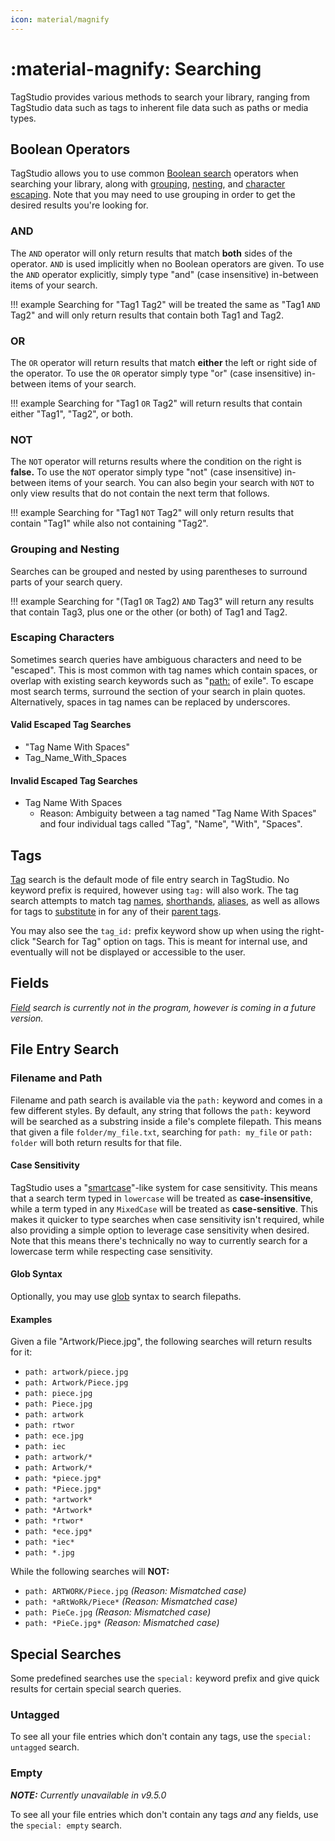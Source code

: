 ```yaml
---
icon: material/magnify
---
```


# :material-magnify: Searching

TagStudio provides various methods to search your library, ranging from TagStudio data such as tags to inherent file data such as paths or media types.

## Boolean Operators

TagStudio allows you to use common [Boolean search](https://en.wikipedia.org/wiki/Full-text_search#Boolean_queries) operators when searching your library, along with [grouping](#grouping-and-nesting), [nesting](#grouping-and-nesting), and [character escaping](#escaping-characters). Note that you may need to use grouping in order to get the desired results you're looking for.

### AND

The `AND` operator will only return results that match **both** sides of the operator. `AND` is used implicitly when no Boolean operators are given. To use the `AND` operator explicitly, simply type "and" (case insensitive) in-between items of your search.

<!-- prettier-ignore -->
!!! example
    Searching for "Tag1 Tag2" will be treated the same as "Tag1 `AND` Tag2" and will only return results that contain both Tag1 and Tag2.

### OR

The `OR` operator will return results that match **either** the left or right side of the operator. To use the `OR` operator simply type "or" (case insensitive) in-between items of your search.

<!-- prettier-ignore -->
!!! example
    Searching for "Tag1 `OR` Tag2" will return results that contain either "Tag1", "Tag2", or both.

### NOT

The `NOT` operator will returns results where the condition on the right is **false.** To use the `NOT` operator simply type "not" (case insensitive) in-between items of your search. You can also begin your search with `NOT` to only view results that do not contain the next term that follows.

<!-- prettier-ignore -->
!!! example
    Searching for "Tag1 `NOT` Tag2" will only return results that contain "Tag1" while also not containing "Tag2".

### Grouping and Nesting

Searches can be grouped and nested by using parentheses to surround parts of your search query.

<!-- prettier-ignore -->
!!! example
    Searching for "(Tag1 `OR` Tag2) `AND` Tag3" will return any results that contain Tag3, plus one or the other (or both) of Tag1 and Tag2.

### Escaping Characters

Sometimes search queries have ambiguous characters and need to be "escaped". This is most common with tag names which contain spaces, or overlap with existing search keywords such as "[path:](#filename-and-path) of exile". To escape most search terms, surround the section of your search in plain quotes. Alternatively, spaces in tag names can be replaced by underscores.

#### Valid Escaped Tag Searches

-   "Tag Name With Spaces"
-   Tag_Name_With_Spaces

#### Invalid Escaped Tag Searches

-   Tag Name With Spaces
    -   Reason: Ambiguity between a tag named "Tag Name With Spaces" and four individual tags called "Tag", "Name", "With", "Spaces".

## Tags

[Tag](#tags) search is the default mode of file entry search in TagStudio. No keyword prefix is required, however using `tag:` will also work. The tag search attempts to match tag [names](tags.md#name), [shorthands](tags.md#shorthand), [aliases](tags.md#aliases), as well as allows for tags to [substitute](tags.md#intuition-via-substitution) in for any of their [parent tags](tags.md#parent-tags).

You may also see the `tag_id:` prefix keyword show up when using the right-click "Search for Tag" option on tags. This is meant for internal use, and eventually will not be displayed or accessible to the user.

## Fields

_[Field](fields.md) search is currently not in the program, however is coming in a future version._

## File Entry Search

### Filename and Path

Filename and path search is available via the `path:` keyword and comes in a few different styles. By default, any string that follows the `path:` keyword will be searched as a substring inside a file's complete filepath. This means that given a file `folder/my_file.txt`, searching for `path: my_file` or `path: folder` will both return results for that file.

#### Case Sensitivity

TagStudio uses a "[smartcase](https://neovim.io/doc/user/options.html#'smartcase')"-like system for case sensitivity. This means that a search term typed in `lowercase` will be treated as **case-insensitive**, while a term typed in any `MixedCase` will be treated as **case-sensitive**. This makes it quicker to type searches when case sensitivity isn't required, while also providing a simple option to leverage case sensitivity when desired. Note that this means there's technically no way to currently search for a lowercase term while respecting case sensitivity.

#### Glob Syntax

Optionally, you may use [glob](<https://en.wikipedia.org/wiki/Glob_(programming)>) syntax to search filepaths.

#### Examples

Given a file "Artwork/Piece.jpg", the following searches will return results for it:

-   `path: artwork/piece.jpg`
-   `path: Artwork/Piece.jpg`
-   `path: piece.jpg`
-   `path: Piece.jpg`
-   `path: artwork`
-   `path: rtwor`
-   `path: ece.jpg`
-   `path: iec`
-   `path: artwork/*`
-   `path: Artwork/*`
-   `path: *piece.jpg*`
-   `path: *Piece.jpg*`
-   `path: *artwork*`
-   `path: *Artwork*`
-   `path: *rtwor*`
-   `path: *ece.jpg*`
-   `path: *iec*`
-   `path: *.jpg`

While the following searches will **NOT:**

-   `path: ARTWORK/Piece.jpg` _(Reason: Mismatched case)_
-   `path: *aRtWoRk/Piece*` _(Reason: Mismatched case)_
-   `path: PieCe.jpg` _(Reason: Mismatched case)_
-   `path: *PieCe.jpg*` _(Reason: Mismatched case)_

## Special Searches

Some predefined searches use the `special:` keyword prefix and give quick results for certain special search queries.

### Untagged

To see all your file entries which don't contain any tags, use the `special: untagged` search.

### Empty

**_NOTE:_** _Currently unavailable in v9.5.0_

To see all your file entries which don't contain any tags _and_ any fields, use the `special: empty` search.
